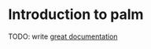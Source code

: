 # Introduction to palm

TODO: write [great documentation](http://jacobian.org/writing/great-documentation/what-to-write/)
